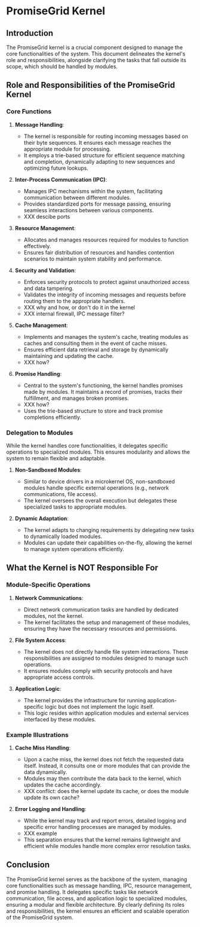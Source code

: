 # PromiseGrid Kernel

## Introduction

The PromiseGrid kernel is a crucial component designed to manage the core functionalities of the system. This document delineates the kernel's role and responsibilities, alongside clarifying the tasks that fall outside its scope, which should be handled by modules.

## Role and Responsibilities of the PromiseGrid Kernel

### Core Functions

1. **Message Handling**:
    - The kernel is responsible for routing incoming messages based on their byte sequences. It ensures each message reaches the appropriate module for processing.
    - It employs a trie-based structure for efficient sequence matching and completion, dynamically adapting to new sequences and optimizing future lookups.

2. **Inter-Process Communication (IPC)**:
    - Manages IPC mechanisms within the system, facilitating communication between different modules.
    - Provides standardized ports for message passing, ensuring seamless interactions between various components.
    - XXX descibe ports

3. **Resource Management**:
    - Allocates and manages resources required for modules to function effectively.
    - Ensures fair distribution of resources and handles contention scenarios to maintain system stability and performance.

4. **Security and Validation**:
    - Enforces security protocols to protect against unauthorized access and data tampering.
    - Validates the integrity of incoming messages and requests before routing them to the appropriate handlers.
    - XXX why and how, or don't do it in the kernel
    - XXX internal firewall, IPC message filter?

5. **Cache Management**:
    - Implements and manages the system's cache, treating modules as caches and consulting them in the event of cache misses.
    - Ensures efficient data retrieval and storage by dynamically maintaining and updating the cache.
    - XXX how?

6. **Promise Handling**:
    - Central to the system's functioning, the kernel handles promises made by modules. It maintains a record of promises, tracks their fulfillment, and manages broken promises.
    - XXX how?
    - Uses the trie-based structure to store and track promise completions efficiently.

### Delegation to Modules

While the kernel handles core functionalities, it delegates specific operations to specialized modules. This ensures modularity and allows the system to remain flexible and adaptable.

1. **Non-Sandboxed Modules**:
    - Similar to device drivers in a microkernel OS, non-sandboxed modules handle specific external operations (e.g., network communications, file access).
    - The kernel oversees the overall execution but delegates these specialized tasks to appropriate modules.

2. **Dynamic Adaptation**:
    - The kernel adapts to changing requirements by delegating new tasks to dynamically loaded modules.
    - Modules can update their capabilities on-the-fly, allowing the kernel to manage system operations efficiently.

## What the Kernel is NOT Responsible For

### Module-Specific Operations

1. **Network Communications**:
    - Direct network communication tasks are handled by dedicated modules, not the kernel.
    - The kernel facilitates the setup and management of these modules, ensuring they have the necessary resources and permissions.

2. **File System Access**:
    - The kernel does not directly handle file system interactions. These responsibilities are assigned to modules designed to manage such operations.
    - It ensures modules comply with security protocols and have appropriate access controls.

3. **Application Logic**:
    - The kernel provides the infrastructure for running application-specific logic but does not implement the logic itself.
    - This logic resides within application modules and external services interfaced by these modules.

### Example Illustrations

1. **Cache Miss Handling**:
    - Upon a cache miss, the kernel does not fetch the requested data itself. Instead, it consults one or more modules that can provide the data dynamically.
    - Modules may then contribute the data back to the kernel, which updates the cache accordingly.
    - XXX conflict:  does the kernel update its cache, or does the module update its own cache?

2. **Error Logging and Handling**:
    - While the kernel may track and report errors, detailed logging and specific error handling processes are managed by modules.
    - XXX example
    - This separation ensures that the kernel remains lightweight and efficient while modules handle more complex error resolution tasks.

## Conclusion

The PromiseGrid kernel serves as the backbone of the system, managing core functionalities such as message handling, IPC, resource management, and promise handling. It delegates specific tasks like network communication, file access, and application logic to specialized modules, ensuring a modular and flexible architecture. By clearly defining its roles and responsibilities, the kernel ensures an efficient and scalable operation of the PromiseGrid system.

